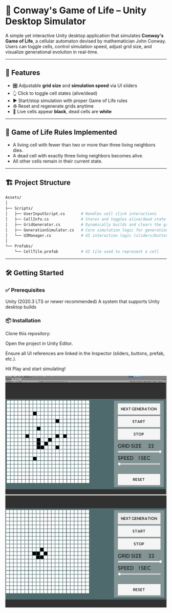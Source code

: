 # 🧬 Conway's Game of Life – Unity Desktop Simulator

A simple yet interactive Unity desktop application that simulates **Conway's Game of Life**, a cellular automaton devised by mathematician John Conway. Users can toggle cells, control simulation speed, adjust grid size, and visualize generational evolution in real-time.

---

## 🚀 Features

- 🎛️ Adjustable **grid size** and **simulation speed** via UI sliders
- 👆 Click to toggle cell states (alive/dead)
- ▶️ Start/stop simulation with proper Game of Life rules
- ♻️ Reset and regenerate grids anytime
- 🎨 Live cells appear **black**, dead cells are **white**

---

## 🧠 Game of Life Rules Implemented

- A living cell with fewer than two or more than three living neighbors dies.
- A dead cell with exactly three living neighbors becomes alive.
- All other cells remain in their current state.

---

## 🏗️ Project Structure

```bash
Assets/
│
├── Scripts/
│   ├── UserInputScript.cs       # Handles cell click interactions
│   ├── CellInfo.cs              # Stores and toggles alive/dead state
│   ├── GridGenerator.cs         # Dynamically builds and clears the grid
│   ├── GenerationSimulator.cs   # Core simulation logic for generations
│   └── UIManager.cs             # UI interaction logic (sliders/buttons)
│
└── Prefabs/
    └── CellTile.prefab          # UI tile used to represent a cell
```

---

## 🛠️ Getting Started

### ✅ Prerequisites

Unity (2020.3 LTS or newer recommended)
A system that supports Unity desktop builds

### 📦 Installation

Clone this repository:

Open the project in Unity Editor.

Ensure all UI references are linked in the Inspector (sliders, buttons, prefab, etc.).

Hit Play and start simulating!

![Screenshot](scrnshot1.png)
![Screenshot](scrnshot2.png)
